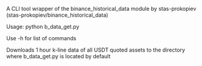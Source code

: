 A CLI tool wrapper of the binance_historical_data module by stas-prokopiev (stas-prokopiev/binance_historical_data)

Usage: python b_data_get.py 

Use -h for list of commands

Downloads 1 hour k-line data of all USDT quoted assets to the directory where b_data_get.py is located by default
